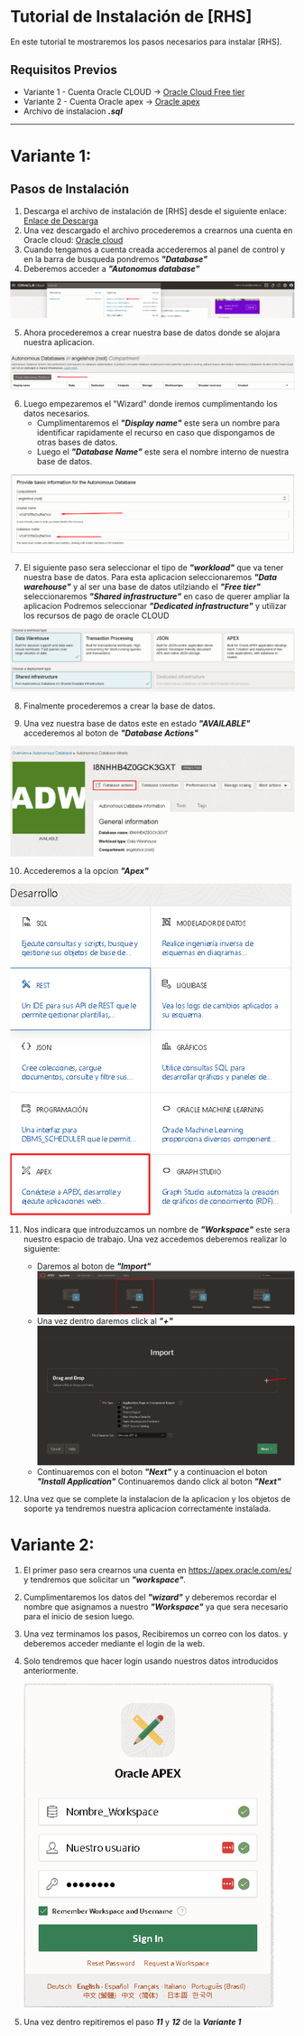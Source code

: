 # Tutorial de Instalación de [RHS]

En este tutorial te mostraremos los pasos necesarios para instalar [RHS].

## Requisitos Previos

- Variante 1 - Cuenta Oracle CLOUD -> [Oracle Cloud Free tier](https://www.oracle.com/cloud/free/?source=:ow:o:h:po:OHPPanel1nav0625&intcmp=:ow:o:h:po:OHPPanel1nav0625)
- Variante 2 - Cuenta Oracle apex  -> [Oracle apex](https://apex.oracle.com/es/)
- Archivo de instalacion ***.sql***

***


# Variante 1:

## Pasos de Instalación

1. Descarga el archivo de instalación de [RHS] desde el siguiente enlace: [Enlace de Descarga](https://www.ejemplo.com/descargar)
2. Una vez descargado el archivo procederemos a crearnos una cuenta en Oracle cloud: [Oracle cloud](https://www.oracle.com/cloud/free/?source=:ow:o:h:po:OHPPanel1nav0625&intcmp=:ow:o:h:po:OHPPanel1nav0625)
3. Cuando tengamos a cuenta creada accederemos al panel de control y en la barra de busqueda pondremos ***"Database"***
4. Deberemos acceder a ***"Autonomus database"***

![Imagen Indicando cual opcion seleccionar ](Images/DatabaseCloud.png )

5. Ahora procederemos a crear nuestra base de datos donde se alojara nuestra aplicacion.

![Imagen Indicando como crear la base de datos ](Images/Crear_database.png )

6. Luego empezaremos el "Wizard" donde iremos cumplimentando los datos necesarios.
    - Cumplimentaremos el ***"Display name"*** este sera un nombre para identificar rapidamente el recurso en caso que dispongamos de otras bases de datos.
    - Luego el ***"Database Name"*** este sera el nombre interno de nuestra base de datos.
   
![Imagen Indicando como rellenar los datos ](Images/set_name.png )

7. El siguiente paso sera seleccionar el tipo de ***"workload"*** que va tener nuestra base de datos. Para esta aplicacion seleccionaremos
***"Data warehouse"*** y al ser una base de datos utilziando el ***"Free tier"*** seleccionaremos ***"Shared infrastructure"*** en caso de querer ampliar la aplicacion
Podremos seleccionar ***"Dedicated infrastructure"*** y utilizar los recursos de pago de oracle CLOUD

![Imagen Indicando que workload seleccionar ](Images/seleccion_tipo.png )

8. Finalmente procederemos a crear la base de datos.



9. Una vez nuestra base de datos este en estado ***"AVAILABLE"*** accederemos al boton de ***"Database Actions"***

![Imagen Indicando boton database_Actions](Images/acceder_action.png )

10. Accederemos a la opcion ***"Apex"*** 

![Imagen Indicando boton APEX ](Images/acceder_apex.png )

11. Nos indicara que introduzcamos un nombre de ***"Workspace"*** este sera nuestro espacio de trabajo. Una vez accedemos deberemos realizar lo siguiente:
    - Daremos al boton de ***"Import"***
    ![Imagen Indicando boton importar ](Images/import.png )
    - Una vez dentro daremos click al ***"+"***
    ![Imagen Indicando boton añadir_fichero ](Images/import_add.png)
    - Continuaremos con el boton ***"Next"*** y a continuacion el boton ***"Install Application"*** Continuaremos dando click al boton ***"Next"***
    
12. Una vez que se complete la instalacion de la aplicacion y los objetos de soporte ya tendremos nuestra aplicacion correctamente instalada.

# Variante 2:

1. El primer paso sera crearnos una cuenta en https://apex.oracle.com/es/ y tendremos que solicitar un ***"workspace"***.
2. Cumplimentaremos los datos del ***"wizard"*** y deberemos recordar el nombre que asignamos a nuestro ***"Workspace"*** ya que sera necesario para el inicio de sesion luego.
3. Una vez terminamos los pasos, Recibiremos un correo con los datos. y deberemos acceder mediante el login de la web.
4. Solo tendremos que hacer login usando nuestros datos introducidos anteriormente.

    ![Imagen mostrando login apex ](Images/login.png)
5. Una vez dentro repitiremos el paso ***11*** y ***12*** de la ***Variante 1***
